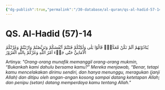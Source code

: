 ```yaml
---
{"dg-publish":true,"permalink":"/30-database/al-quran/qs-al-hadid-57-14/"}
---
```



# QS. Al-Hadid (57)-14
يُنَادُوْنَهُمْ اَلَمْ نَكُنْ مَّعَكُمْۗ قَالُوْا بَلٰى وَلٰكِنَّكُمْ فَتَنْتُمْ اَنْفُسَكُمْ وَتَرَبَّصْتُمْ وَارْتَبْتُمْ وَغَرَّتْكُمُ الْاَمَانِيُّ حَتّٰى جَاۤءَ اَمْرُ اللّٰهِ وَغَرَّكُمْ بِاللّٰهِ الْغَرُوْرُ 

Artinya: *"Orang-orang munafik memanggil orang-orang mukmin, “Bukankah kami dahulu bersama kamu?” Mereka menjawab, “Benar, tetapi kamu mencelakakan dirimu sendiri, dan hanya menunggu, meragukan (janji Allah) dan ditipu oleh angan-angan kosong sampai datang ketetapan Allah; dan penipu (setan) datang memperdaya kamu tentang Allah."*

